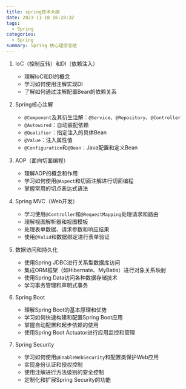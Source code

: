 ```yaml
---
title: spring技术大纲
date: 2023-11-18 16:28:32
tags:
  - Spring
categories:
  - Spring
summary: Spring 核心理念总结
---
```

1. IoC（控制反转）和DI（依赖注入）
   - 理解IoC和DI的概念
   - 学习如何使用注解实现DI
   - 了解如何通过注解配置Bean的依赖关系

2. Spring核心注解
   - `@Component`及其衍生注解：`@Service`、`@Repository`、`@Controller`
   - `@Autowired`：自动装配依赖
   - `@Qualifier`：指定注入的具体Bean
   - `@Value`：注入属性值
   - `@Configuration`和`@Bean`：Java配置和定义Bean

3. AOP（面向切面编程）
   - 理解AOP的概念和作用
   - 学习如何使用`@Aspect`和切面注解进行切面编程
   - 掌握常用的切点表达式语法

4. Spring MVC（Web开发）
   - 学习使用`@Controller`和`@RequestMapping`处理请求和路由
   - 理解视图解析器和视图模板
   - 处理表单数据、请求参数和响应结果
   - 使用`@Valid`和数据绑定进行表单验证

5. 数据访问和持久化
   - 使用Spring JDBC进行关系型数据库访问
   - 集成ORM框架（如Hibernate、MyBatis）进行对象关系映射
   - 使用Spring Data访问各种数据存储技术
   - 学习事务管理和声明式事务

6. Spring Boot
   - 理解Spring Boot的基本原理和优势
   - 学习如何快速构建和配置Spring Boot应用
   - 掌握自动配置和起步依赖的使用
   - 使用Spring Boot Actuator进行应用监控和管理

7. Spring Security
   - 学习如何使用`@EnableWebSecurity`和配置类保护Web应用
   - 实现身份认证和授权控制
   - 使用注解进行方法级别的安全控制
   - 定制化和扩展Spring Security的功能
